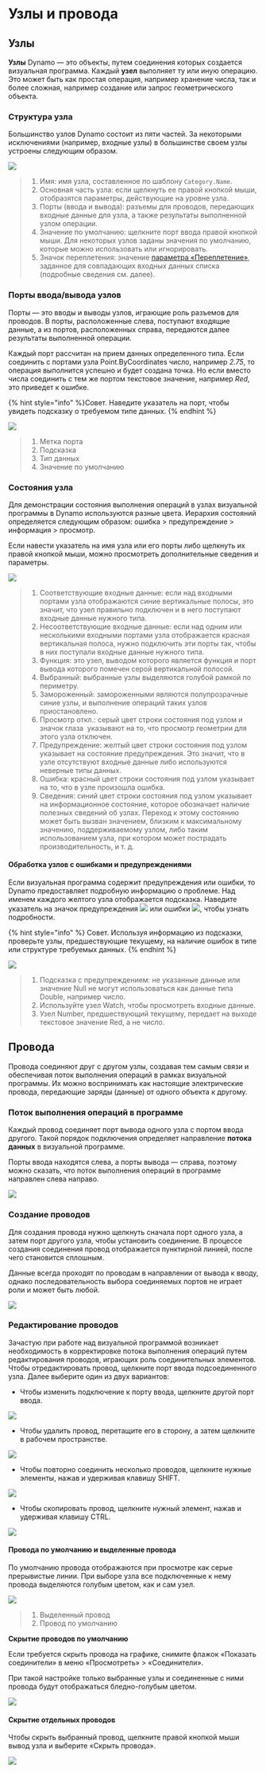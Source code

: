 # Узлы и провода

## Узлы

**Узлы** Dynamo — это объекты, путем соединения которых создается визуальная программа. Каждый **узел** выполняет ту или иную операцию. Это может быть как простая операция, например хранение числа, так и более сложная, например создание или запрос геометрического объекта.

### Структура узла

Большинство узлов Dynamo состоит из пяти частей. За некоторыми исключениями (например, входные узлы) в большинстве своем узлы устроены следующим образом.

![](<images/nodes and wires - nodes anatomy.jpg>)

> 1. Имя: имя узла, составленное по шаблону `Category.Name`.
> 2. Основная часть узла: если щелкнуть ее правой кнопкой мыши, отобразятся параметры, действующие на уровне узла.
> 3. Порты (ввода и вывода): разъемы для проводов, передающих входные данные для узла, а также результаты выполненной узлом операции.
> 4. Значение по умолчанию: щелкните порт ввода правой кнопкой мыши. Для некоторых узлов заданы значения по умолчанию, которые можно использовать или игнорировать.
> 5. Значок переплетения: значение [параметра «Переплетение»](../5\_essential\_nodes\_and\_concepts/5-4\_designing-with-lists/1-whats-a-list.md#lacing), заданное для совпадающих входных данных списка (подробные сведения см. далее).

### Порты ввода/вывода узлов

Порты — это вводы и выводы узлов, играющие роль разъемов для проводов. В порты, расположенные слева, поступают входящие данные, а из портов, расположенных справа, передаются далее результаты выполненной операции.

Каждый порт рассчитан на прием данных определенного типа. Если соединить с портами узла Point.ByCoordinates число, например _2.75_, то операция выполнится успешно и будет создана точка. Но если вместо числа соединить с тем же портом текстовое значение, например _Red_, это приведет к ошибке.

{% hint style="info" %}Совет. Наведите указатель на порт, чтобы увидеть подсказку о требуемом типе данных. {% endhint %}

![](<images/nodes and wires - nodes input and tooltip.jpg>)

> 1. Метка порта
> 2. Подсказка
> 3. Тип данных
> 4. Значение по умолчанию

### Состояния узла

Для демонстрации состояния выполнения операций в узлах визуальной программы в Dynamo используются разные цвета. Иерархия состояний определяется следующим образом: ошибка > предупреждение > информация > просмотр.

Если навести указатель на имя узла или его порты либо щелкнуть их правой кнопкой мыши, можно просмотреть дополнительные сведения и параметры.

![](<../.gitbook/assets/nodes and wires - node states.png>)

> 1. Соответствующие входные данные: если над входными портами узла отображаются синие вертикальные полосы, это значит, что узел правильно подключен и в него поступают входные данные нужного типа.
> 2. Несоответствующие входные данные: если над одним или несколькими входными портами узла отображается красная вертикальная полоса, нужно подключить эти порты так, чтобы в них поступали входные данные нужного типа.
> 3. Функция: это узел, выводом которого является функция и порт вывода которого помечен серой вертикальной полосой.
> 4. Выбранный: выбранные узлы выделяются голубой рамкой по периметру.
> 5. Замороженный: замороженными являются полупрозрачные синие узлы, и выполнение операций таких узлов приостановлено.
> 6. Просмотр откл.: серый цвет строки состояния под узлом и значок глаза <img src="images/nodes and wires - preview off.jpg" alt="" data-size="line"> указывают на то, что просмотр геометрии для этого узла отключен.
> 7. Предупреждение: желтый цвет строки состояния под узлом указывает на состояние предупреждения. Это значит, что в узле отсутствуют входные данные либо используются неверные типы данных.
> 8. Ошибка: красный цвет строки состояния под узлом указывает на то, что в узле произошла ошибка.
> 9. Сведения: синий цвет строки состояния под узлом указывает на информационное состояние, которое обозначает наличие полезных сведений об узлах. Переход к этому состоянию может быть вызван значением, близким к максимальному значению, поддерживаемому узлом, либо таким использованием узла, при котором может пострадать производительность, и т. д.

#### Обработка узлов с ошибками и предупреждениями

Если визуальная программа содержит предупреждения или ошибки, то Dynamo предоставляет подробную информацию о проблеме. Над именем каждого желтого узла отображается подсказка. Наведите указатель на значок предупреждения ![](<images/nodes and wires - node warning icon.png>) или ошибки ![](<images/nodes and wires - node error icon.png>), чтобы узнать подробности.

{% hint style="info" %} Совет. Используя информацию из подсказки, проверьте узлы, предшествующие текущему, на наличие ошибок в типе или структуре требуемых данных. {% endhint %}

![](<images/nodes and wires - nodes with warning tooltip.jpg>)

> 1. Подсказка с предупреждением: не указанные данные или значение Null не могут использоваться как данные типа Double, например число.
> 2. Используйте узел Watch, чтобы просмотреть входные данные.
> 3. Узел Number, предшествующий текущему, передает на выходе текстовое значение Red, а не число.

## Провода

Провода соединяют друг с другом узлы, создавая тем самым связи и обеспечивая поток выполнения операций в рамках визуальной программы. Их можно воспринимать как настоящие электрические провода, передающие заряды (данные) от одного объекта к другому.

### Поток выполнения операций в программе <a href="#program-flow" id="program-flow"></a>

Каждый провод соединяет порт вывода одного узла с портом ввода другого. Такой порядок подключения определяет направление **потока данных** в визуальной программе.

Порты ввода находятся слева, а порты вывода — справа, поэтому можно сказать, что поток выполнения операций в программе направлен слева направо.

![](<images/nodes and wires - flow of data.jpg>)

### Создание проводов <a href="#creating-wires" id="creating-wires"></a>

Для создания провода нужно щелкнуть сначала порт одного узла, а затем порт другого узла, чтобы установить соединение. В процессе создания соединения провод отображается пунктирной линией, после чего становится сплошным.

Данные всегда проходят по проводам в направлении от вывода к вводу, однако последовательность выбора соединяемых портов не играет роли и может быть любой.

![](<images/nodes and wires - creating a wire.gif>)

### Редактирование проводов <a href="#editing-wires" id="editing-wires"></a>

Зачастую при работе над визуальной программой возникает необходимость в корректировке потока выполнения операций путем редактирования проводов, играющих роль соединительных элементов. Чтобы отредактировать провод, щелкните порт ввода подсоединенного узла. Далее выберите один из двух вариантов:

* Чтобы изменить подключение к порту ввода, щелкните другой порт ввода.

![](<images/nodes and wires - edit wire change port (2).gif>)

* Чтобы удалить провод, перетащите его в сторону, а затем щелкните в рабочем пространстве.

![](<images/nodes and wires - edit wires remove.gif>)

* Чтобы повторно соединить несколько проводов, щелкните нужные элементы, нажав и удерживая клавишу SHIFT.

![](<images/nodes and wires - edit multi ports.gif>)

* Чтобы скопировать провод, щелкните нужный элемент, нажав и удерживая клавишу CTRL.

![](<images/nodes and wires - duplicate wire.gif>)

#### Провода по умолчанию и выделенные провода <a href="#wire-previews" id="wire-previews"></a>

По умолчанию провода отображаются при просмотре как серые прерывистые линии. При выборе узла все подключенные к нему провода выделяются голубым цветом, как и сам узел.

![](<images/nodes and wires - default vs highlighted wires.jpg>)

> 1. Выделенный провод
> 2. Провод по умолчанию

**Скрытие проводов по умолчанию**

Если требуется скрыть провода на графике, снимите флажок «Показать соединители» в меню «Просмотреть» > «Соединители».

При такой настройке только выбранные узлы и соединенные с ними провода будут отображаться бледно-голубым цветом.

![](<images/nodes and wires - hide wires setting (1).gif>)

#### Скрытие отдельных проводов

Чтобы скрыть выбранный провод, щелкните правой кнопкой мыши вывод узла и выберите «Скрыть провода».

![](<images/nodes and wires - hide selected wire.gif>)
